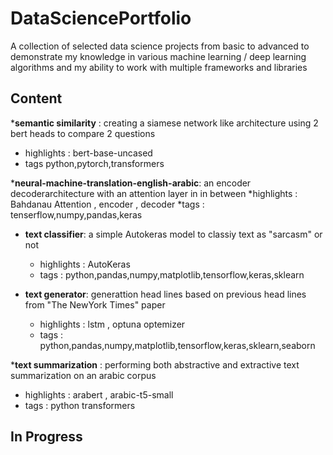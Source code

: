 # DataSciencePortfolio
A collection of selected data science projects from basic to advanced to demonstrate my knowledge in various machine learning / deep learning algorithms and my ability to work with multiple frameworks and libraries  

## Content

*__semantic similarity__ : creating a siamese network like architecture using 2 bert heads to compare 2 questions
  * highlights : bert-base-uncased
  * tags python,pytorch,transformers

*__neural-machine-translation-english-arabic__: an encoder decoderarchitecture with an attention layer in in between
 *highlights : Bahdanau Attention , encoder , decoder 
 *tags : tenserflow,numpy,pandas,keras

* __text classifier__: a simple Autokeras model to classiy text as "sarcasm" or not
  * highlights : AutoKeras
  * tags : python,pandas,numpy,matplotlib,tensorflow,keras,sklearn
  
* __text generator__: generattion head lines based on previous head lines from "The NewYork Times" paper 
  * highlights : lstm , optuna optemizer 
  * tags : python,pandas,numpy,matplotlib,tensorflow,keras,sklearn,seaborn

*__text summarization__ : performing both abstractive and extractive text summarization on an arabic corpus
 * highlights : arabert , arabic-t5-small
 * tags : python transformers

## In Progress
